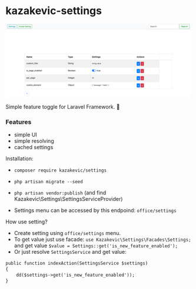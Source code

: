 # kazakevic-settings

![IMAGE ALT TEXT HERE](https://raw.githubusercontent.com/kazakevic/kazakevic-settings/master/depot/ss.png)

Simple feature toggle for Laravel Framework. 🚁

### Features
* simple UI
* simple resolving
* cached settings

Installation:

* `composer require kazakevic/settings`
* `php artisan migrate --seed`
* `php artisan vendor:publish` (and find  Kazakevic\Settings\SettingsServiceProvider)

* Settings menu can be accessed by this endpoind: `office/settings`

How use setting?
 
* Create setting using `office/settings` menu.
* To get value just use facade: `use Kazakevic\Settings\Facades\Settings;` 
and get value `$value = Settings::get('is_new_feature_enabled');`
* Or just resolve `SettingsService` and get value:
```
public function indexAction(SettingsService $settings)
{
    dd($settings->get('is_new_feature_enabled'));
}
```

